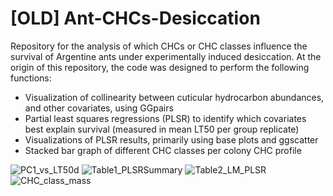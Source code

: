# [OLD] Ant-CHCs-Desiccation
Repository for the analysis of which CHCs or CHC classes influence the survival of Argentine ants under experimentally induced desiccation. At the origin of this repository, the code was designed to perform the following functions:

  - Visualization of collinearity between cuticular hydrocarbon abundances, and other covariates, using GGpairs
  - Partial least squares regressions (PLSR) to identify which covariates best explain survival (measured in mean LT50 per group replicate)
  - Visualizations of PLSR results, primarily using base plots and ggscatter
  - Stacked bar graph of different CHC classes per colony CHC profile
 
![PC1_vs_LT50d](https://user-images.githubusercontent.com/15988774/201557016-b6d0677a-4bf2-4f06-92b2-5d012945e8fe.jpg)
![Table1_PLSRSummary](https://user-images.githubusercontent.com/15988774/201556966-05f4d911-90fe-466c-9105-d6ef4757105e.jpg)
![Table2_LM_PLSR](https://user-images.githubusercontent.com/15988774/201556947-1129ee02-c454-4e04-9864-60bdbc938c11.jpg)
![CHC_class_mass](https://user-images.githubusercontent.com/15988774/201557081-cdb78991-1a4b-49b2-b169-6faa51ca0da5.jpeg)

